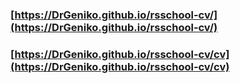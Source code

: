 ### [https://DrGeniko.github.io/rsschool-cv/](https://DrGeniko.github.io/rsschool-cv/)
### [https://DrGeniko.github.io/rsschool-cv/cv](https://DrGeniko.github.io/rsschool-cv/cv)
